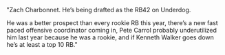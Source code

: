 "Zach Charbonnet. He’s being drafted as the RB42 on Underdog.

He was a better prospect than every rookie RB this year, there’s a new fast paced offensive coordinator coming in, Pete Carrol probably underutilized him last year because he was a rookie, and if Kenneth Walker goes down he’s at least a top 10 RB."